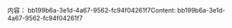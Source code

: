 <span data-ttu-id="b0669-101">内容： bb199b6a-3e1d-4a67-9562-fc94f04261f7</span><span class="sxs-lookup"><span data-stu-id="b0669-101">Content: bb199b6a-3e1d-4a67-9562-fc94f04261f7</span></span>